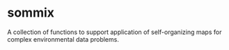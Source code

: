 # sommix
A collection of functions to support application of self-organizing maps for complex environmental data problems.
